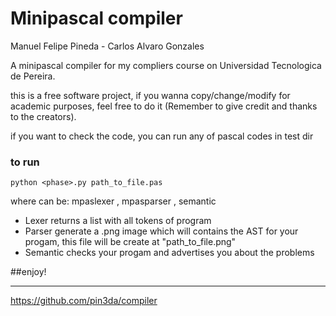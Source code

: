 Minipascal compiler
===================

Manuel Felipe Pineda -
Carlos Alvaro Gonzales

A minipascal compiler for my compliers course on Universidad Tecnologica de Pereira.

this is a free software project, if you wanna copy/change/modify for academic purposes, feel free to do it (Remember to give credit and thanks to the creators).

if you want to check the code, you can run any of pascal codes in test dir

### to run
    
    python <phase>.py path_to_file.pas

where <phase> can be: mpaslexer , mpasparser , semantic


- Lexer returns a list with all tokens of program
- Parser generate a .png image which will contains the AST for your progam, this file will be create at "path_to_file.png"
- Semantic checks your progam and advertises you about the problems


##enjoy!


_________
https://github.com/pin3da/compiler
